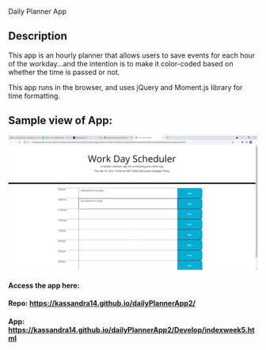 Daily Planner App

## Description

This app is an hourly planner that allows users to save events for each hour of the workday...and the intention is to make it color-coded based on whether the time is passed or not.


This app runs in the browser, and uses jQuery and Moment.js library for time formatting.




## Sample view of App:

![](2021-04-01-19-58-21.png)



#### Access the app here:

#### Repo: https://kassandra14.github.io/dailyPlannerApp2/
#### App: https://kassandra14.github.io/dailyPlannerApp2/Develop/indexweek5.html



